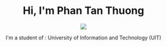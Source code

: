 <h1 align="center"> Hi, I'm Phan Tan Thuong </h1>
<p align="center"><img src="https://upload.wikimedia.org/wikipedia/commons/3/38/Logo_UIT_updated.jpg"/></p>
<p align = "center"> I'm a student of : University of Information and Technology (UIT) </p>
